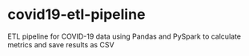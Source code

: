 # covid19-etl-pipeline
ETL pipeline for COVID-19 data using Pandas and PySpark to calculate metrics and save results as CSV
